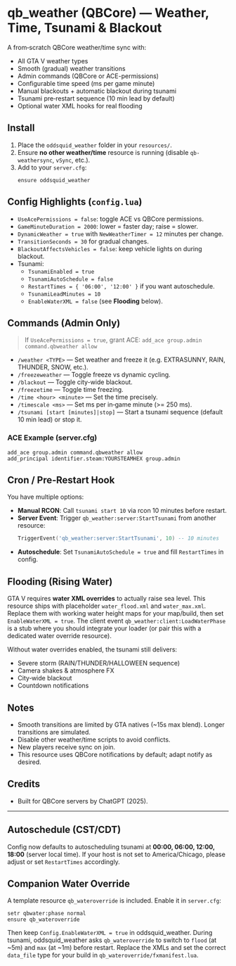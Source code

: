 # qb_weather (QBCore) — Weather, Time, Tsunami & Blackout

A from‑scratch QBCore weather/time sync with:
- All GTA V weather types
- Smooth (gradual) weather transitions
- Admin commands (QBCore or ACE-permissions)
- Configurable time speed (ms per game minute)
- Manual blackouts + automatic blackout during tsunami
- Tsunami pre‑restart sequence (10 min lead by default)
- Optional water XML hooks for real flooding

## Install
1. Place the `oddsquid_weather` folder in your `resources/`.
2. Ensure **no other weather/time** resource is running (disable `qb-weathersync`, `vSync`, etc.).
3. Add to your `server.cfg`:
   ```
   ensure oddsquid_weather
   ```

## Config Highlights (`config.lua`)
- `UseAcePermissions = false`: toggle ACE vs QBCore permissions.
- `GameMinuteDuration = 2000`: lower = faster day; raise = slower.
- `DynamicWeather = true` with `NewWeatherTimer = 12` minutes per change.
- `TransitionSeconds = 30` for gradual changes.
- `BlackoutAffectsVehicles = false`: keep vehicle lights on during blackout.
- Tsunami:
  - `TsunamiEnabled = true`
  - `TsunamiAutoSchedule = false`
  - `RestartTimes = { '06:00', '12:00' }` if you want autoschedule.
  - `TsunamiLeadMinutes = 10`
  - `EnableWaterXML = false` (see **Flooding** below).

## Commands (Admin Only)
> If `UseAcePermissions = true`, grant ACE: `add_ace group.admin command.qbweather allow`

- `/weather <TYPE>` — Set weather and freeze it (e.g. EXTRASUNNY, RAIN, THUNDER, SNOW, etc.).
- `/freezeweather` — Toggle freeze vs dynamic cycling.
- `/blackout` — Toggle city-wide blackout.
- `/freezetime` — Toggle time freezing.
- `/time <hour> <minute>` — Set the time precisely.
- `/timescale <ms>` — Set ms per in‑game minute (>= 250 ms).
- `/tsunami [start [minutes]|stop]` — Start a tsunami sequence (default 10 min lead) or stop it.

### ACE Example (server.cfg)
```
add_ace group.admin command.qbweather allow
add_principal identifier.steam:YOURSTEAMHEX group.admin
```

## Cron / Pre‑Restart Hook
You have multiple options:
- **Manual RCON**: Call `tsunami start 10` via rcon 10 minutes before restart.
- **Server Event**: Trigger `qb_weather:server:StartTsunami` from another resource:
  ```lua
  TriggerEvent('qb_weather:server:StartTsunami', 10) -- 10 minutes
  ```
- **Autoschedule**: Set `TsunamiAutoSchedule = true` and fill `RestartTimes` in config.

## Flooding (Rising Water)
GTA V requires **water XML overrides** to actually raise sea level. This resource ships with
placeholder `water_flood.xml` and `water_max.xml`. Replace them with working water height maps
for your map/build, then set `EnableWaterXML = true`. The client event
`qb_weather:client:LoadWaterPhase` is a stub where you should integrate your loader (or pair this
with a dedicated water override resource).

Without water overrides enabled, the tsunami still delivers:
- Severe storm (RAIN/THUNDER/HALLOWEEN sequence)
- Camera shakes & atmosphere FX
- City‑wide blackout
- Countdown notifications

## Notes
- Smooth transitions are limited by GTA natives (~15s max blend). Longer transitions are simulated.
- Disable other weather/time scripts to avoid conflicts.
- New players receive sync on join.
- This resource uses QBCore notifications by default; adapt notify as desired.

## Credits
- Built for QBCore servers by ChatGPT (2025).


---
## Autoschedule (CST/CDT)
Config now defaults to autoscheduling tsunami at **00:00, 06:00, 12:00, 18:00** (server local time).
If your host is not set to America/Chicago, please adjust or set `RestartTimes` accordingly.

## Companion Water Override
A template resource `qb_wateroverride` is included. Enable it in `server.cfg`:
```
setr qbwater:phase normal
ensure qb_wateroverride
```
Then keep `Config.EnableWaterXML = true` in oddsquid_weather. During tsunami, oddsquid_weather asks `qb_wateroverride`
to switch to `flood` (at ~5m) and `max` (at ~1m) before restart. Replace the XMLs and set the correct
`data_file` type for your build in `qb_wateroverride/fxmanifest.lua`.
